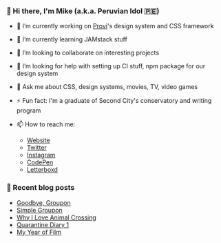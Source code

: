 ### 👋 Hi there, I'm Mike (a.k.a. Peruvian Idol 🇵🇪)

- 🔭 I’m currently working on [Provi](https://provi.com)'s design system and CSS framework
- 🌱 I’m currently learning JAMstack stuff
- 👯 I’m looking to collaborate on interesting projects
- 🤔 I’m looking for help with setting up CI stuff, npm package for our design system
- 💬 Ask me about CSS, design systems, movies, TV, video games
- ⚡ Fun fact: I'm a graduate of Second City's conservatory and writing program

- 📫 How to reach me:
  - [Website](https://mikeaparicio.com)
  - [Twitter](https://twitter.com/peruvianidol)
  - [Instagram](https://instagram.com/peruvianidol)
  - [CodePen](https://codepen.io/peruvianidol)
  - [Letterboxd](https://letterboxd.com/peruvianidol)

### 🚨 Recent blog posts
<!-- BLOG-POST-LIST:START -->
- [Goodbye, Groupon](https://mikeaparicio.com/posts/2020-07-23-goodbye-groupon/)
- [Simple Groupon](https://mikeaparicio.com/posts/2020-07-06-simple-groupon/)
- [Why I Love Animal Crossing](https://mikeaparicio.com/posts/2020-05-04-why-i-love-animal-crossing/)
- [Quarantine Diary 1](https://mikeaparicio.com/posts/2020-04-13-quarantine-diary-1/)
- [My Year of Film](https://mikeaparicio.com/posts/2020-01-31-my-year-of-film/)
<!-- BLOG-POST-LIST:END -->
